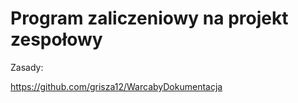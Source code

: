 # Program zaliczeniowy na projekt zespołowy
Zasady: 

https://github.com/grisza12/WarcabyDokumentacja
